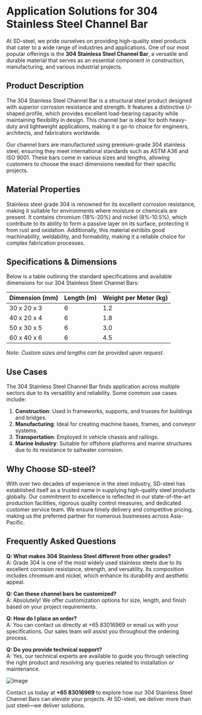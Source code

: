# Application Solutions for 304 Stainless Steel Channel Bar

At SD-steel, we pride ourselves on providing high-quality steel products that cater to a wide range of industries and applications. One of our most popular offerings is the **304 Stainless Steel Channel Bar**, a versatile and durable material that serves as an essential component in construction, manufacturing, and various industrial projects.

## Product Description

The 304 Stainless Steel Channel Bar is a structural steel product designed with superior corrosion resistance and strength. It features a distinctive U-shaped profile, which provides excellent load-bearing capacity while maintaining flexibility in design. This channel bar is ideal for both heavy-duty and lightweight applications, making it a go-to choice for engineers, architects, and fabricators worldwide.

Our channel bars are manufactured using premium-grade 304 stainless steel, ensuring they meet international standards such as ASTM A36 and ISO 9001. These bars come in various sizes and lengths, allowing customers to choose the exact dimensions needed for their specific projects.

## Material Properties

Stainless steel grade 304 is renowned for its excellent corrosion resistance, making it suitable for environments where moisture or chemicals are present. It contains chromium (18%-20%) and nickel (8%-10.5%), which contribute to its ability to form a passive layer on its surface, protecting it from rust and oxidation. Additionally, this material exhibits good machinability, weldability, and formability, making it a reliable choice for complex fabrication processes.

## Specifications & Dimensions

Below is a table outlining the standard specifications and available dimensions for our 304 Stainless Steel Channel Bars:

| Dimension (mm) | Length (m) | Weight per Meter (kg) |
|----------------|------------|-----------------------|
| 30 x 20 x 3    | 6          | 1.2                   |
| 40 x 20 x 4    | 6          | 1.8                   |
| 50 x 30 x 5    | 6          | 3.0                   |
| 60 x 40 x 6    | 6          | 4.5                   |

*Note: Custom sizes and lengths can be provided upon request.*

## Use Cases

The 304 Stainless Steel Channel Bar finds application across multiple sectors due to its versatility and reliability. Some common use cases include:

1. **Construction**: Used in frameworks, supports, and trusses for buildings and bridges.
2. **Manufacturing**: Ideal for creating machine bases, frames, and conveyor systems.
3. **Transportation**: Employed in vehicle chassis and railings.
4. **Marine Industry**: Suitable for offshore platforms and marine structures due to its resistance to saltwater corrosion.

## Why Choose SD-steel?

With over two decades of experience in the steel industry, SD-steel has established itself as a trusted name in supplying high-quality steel products globally. Our commitment to excellence is reflected in our state-of-the-art production facilities, rigorous quality control measures, and dedicated customer service team. We ensure timely delivery and competitive pricing, making us the preferred partner for numerous businesses across Asia-Pacific.

## Frequently Asked Questions

**Q: What makes 304 Stainless Steel different from other grades?**  
A: Grade 304 is one of the most widely used stainless steels due to its excellent corrosion resistance, strength, and versatility. Its composition includes chromium and nickel, which enhance its durability and aesthetic appeal.

**Q: Can these channel bars be customized?**  
A: Absolutely! We offer customization options for size, length, and finish based on your project requirements.

**Q: How do I place an order?**  
A: You can contact us directly at +65 83016969 or email us with your specifications. Our sales team will assist you throughout the ordering process.

**Q: Do you provide technical support?**  
A: Yes, our technical experts are available to guide you through selecting the right product and resolving any queries related to installation or maintenance.

![Image](https://github.com/user-attachments/assets/2567258e-e124-4816-932d-1809bd27ef0b)

Contact us today at **+65 83016969** to explore how our 304 Stainless Steel Channel Bars can elevate your projects. At SD-steel, we deliver more than just steel—we deliver solutions.